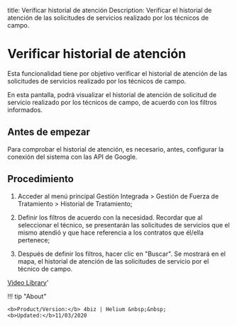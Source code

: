 title: Verificar historial de atención
Description: Verificar el historial de atención de las solicitudes de servicios realizado por los técnicos de campo.
# Verificar historial de atención

Esta funcionalidad tiene por objetivo verificar el historial de atención de las
solicitudes de servicios realizado por los técnicos de campo.

En esta pantalla, podrá visualizar el historial de atención de solicitud de
servicio realizado por los técnicos de campo, de acuerdo con los filtros
informados.

Antes de empezar
--------------------

Para comprobar el historial de atención, es necesario, antes, configurar la
conexión del sistema con las API de Google.

Procedimiento
-----------------

1.  Acceder al menú principal Gestión Integrada \> Gestión de Fuerza de
    Tratamiento \> Historial de Tratamiento;

2.  Definir los filtros de acuerdo con la necesidad. Recordar que al seleccionar
    el técnico, se presentarán las solicitudes de servicios que el mismo atendió
    y que hace referencia a los contratos que él/ella pertenece;

3.  Después de definir los filtros, hacer clic en "Buscar". Se mostrará en el
    mapa, el historial de atención de las solicitudes de servicio por el técnico
    de campo.


<i class='fa fa-youtube-play  fa-2x' style='color:#97ce17;vertical-align: middle;'> </i> [Video Library](https://www.youtube.com/playlist?list=PLB5qK2uzf2ROTLt6Tt7uegzqwpXHX5nA2)'

!!! tip "About"  

    <b>Product/Version:</b> 4biz | Helium &nbsp;&nbsp;
    <b>Updated:</b>11/03/2020
